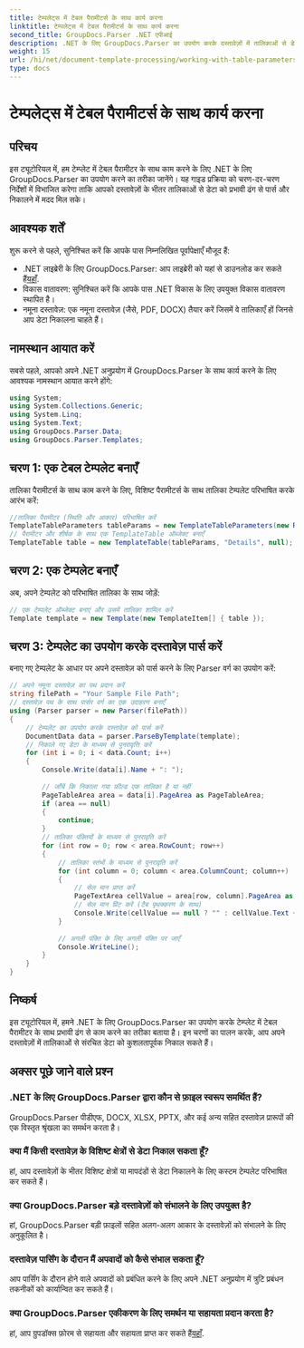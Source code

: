 ```yaml
---
title: टेम्पलेट्स में टेबल पैरामीटर्स के साथ कार्य करना
linktitle: टेम्पलेट्स में टेबल पैरामीटर्स के साथ कार्य करना
second_title: GroupDocs.Parser .NET एपीआई
description: .NET के लिए GroupDocs.Parser का उपयोग करके दस्तावेज़ों में तालिकाओं से डेटा निकालने का तरीका जानें। तालिका पैरामीटर उपयोग के लिए चरण-दर-चरण मार्गदर्शिका।
weight: 15
url: /hi/net/document-template-processing/working-with-table-parameters-in-templates/
type: docs
---
```

# टेम्पलेट्स में टेबल पैरामीटर्स के साथ कार्य करना

## परिचय
इस ट्यूटोरियल में, हम टेम्प्लेट में टेबल पैरामीटर के साथ काम करने के लिए .NET के लिए GroupDocs.Parser का उपयोग करने का तरीका जानेंगे। यह गाइड प्रक्रिया को चरण-दर-चरण निर्देशों में विभाजित करेगा ताकि आपको दस्तावेज़ों के भीतर तालिकाओं से डेटा को प्रभावी ढंग से पार्स और निकालने में मदद मिल सके।
## आवश्यक शर्तें
शुरू करने से पहले, सुनिश्चित करें कि आपके पास निम्नलिखित पूर्वापेक्षाएँ मौजूद हैं:
-  .NET लाइब्रेरी के लिए GroupDocs.Parser: आप लाइब्रेरी को यहां से डाउनलोड कर सकते हैं[यहाँ](https://releases.groupdocs.com/parser/net/).
- विकास वातावरण: सुनिश्चित करें कि आपके पास .NET विकास के लिए उपयुक्त विकास वातावरण स्थापित है।
- नमूना दस्तावेज़: एक नमूना दस्तावेज़ (जैसे, PDF, DOCX) तैयार करें जिसमें वे तालिकाएँ हों जिनसे आप डेटा निकालना चाहते हैं।

## नामस्थान आयात करें
सबसे पहले, आपको अपने .NET अनुप्रयोग में GroupDocs.Parser के साथ कार्य करने के लिए आवश्यक नामस्थान आयात करने होंगे:
```csharp
using System;
using System.Collections.Generic;
using System.Linq;
using System.Text;
using GroupDocs.Parser.Data;
using GroupDocs.Parser.Templates;
```
## चरण 1: एक टेबल टेम्पलेट बनाएँ
तालिका पैरामीटर्स के साथ काम करने के लिए, विशिष्ट पैरामीटर्स के साथ तालिका टेम्पलेट परिभाषित करके आरंभ करें:
```csharp
//तालिका पैरामीटर (स्थिति और आकार) परिभाषित करें
TemplateTableParameters tableParams = new TemplateTableParameters(new Rectangle(new Point(35, 320), new Size(530, 55)), null);
// पैरामीटर और शीर्षक के साथ एक TemplateTable ऑब्जेक्ट बनाएँ
TemplateTable table = new TemplateTable(tableParams, "Details", null);
```
## चरण 2: एक टेम्पलेट बनाएँ
अब, अपने टेम्पलेट को परिभाषित तालिका के साथ जोड़ें:
```csharp
// एक टेम्पलेट ऑब्जेक्ट बनाएं और उसमें तालिका शामिल करें
Template template = new Template(new TemplateItem[] { table });
```
## चरण 3: टेम्पलेट का उपयोग करके दस्तावेज़ पार्स करें
बनाए गए टेम्पलेट के आधार पर अपने दस्तावेज़ को पार्स करने के लिए Parser वर्ग का उपयोग करें:
```csharp
// अपने नमूना दस्तावेज़ का पथ प्रदान करें
string filePath = "Your Sample File Path";
// दस्तावेज़ पथ के साथ पार्सर वर्ग का एक उदाहरण बनाएँ
using (Parser parser = new Parser(filePath))
{
    // टेम्पलेट का उपयोग करके दस्तावेज़ को पार्स करें
    DocumentData data = parser.ParseByTemplate(template);
    // निकाले गए डेटा के माध्यम से पुनरावृत्ति करें
    for (int i = 0; i < data.Count; i++)
    {
        Console.Write(data[i].Name + ": ");
        
        // जाँचें कि निकाला गया फ़ील्ड एक तालिका है या नहीं
        PageTableArea area = data[i].PageArea as PageTableArea;
        if (area == null)
        {
            continue;
        }
        // तालिका पंक्तियों के माध्यम से पुनरावृति करें
        for (int row = 0; row < area.RowCount; row++)
        {
            // तालिका स्तंभों के माध्यम से पुनरावृति करें
            for (int column = 0; column < area.ColumnCount; column++)
            {
                // सेल मान प्राप्त करें
                PageTextArea cellValue = area[row, column].PageArea as PageTextArea;
                // सेल मान प्रिंट करें (टैब पृथक्करण के साथ)
                Console.Write(cellValue == null ? "" : cellValue.Text + "\t");
            }
            
            // अगली पंक्ति के लिए अगली पंक्ति पर जाएँ
            Console.WriteLine();
        }
    }
}
```

## निष्कर्ष
इस ट्यूटोरियल में, हमने .NET के लिए GroupDocs.Parser का उपयोग करके टेम्प्लेट में टेबल पैरामीटर के साथ प्रभावी ढंग से काम करने का तरीका बताया है। इन चरणों का पालन करके, आप अपने दस्तावेज़ों में तालिकाओं से संरचित डेटा को कुशलतापूर्वक निकाल सकते हैं।

## अक्सर पूछे जाने वाले प्रश्न
### .NET के लिए GroupDocs.Parser द्वारा कौन से फ़ाइल स्वरूप समर्थित हैं?
GroupDocs.Parser पीडीएफ, DOCX, XLSX, PPTX, और कई अन्य सहित दस्तावेज़ प्रारूपों की एक विस्तृत श्रृंखला का समर्थन करता है।
### क्या मैं किसी दस्तावेज़ के विशिष्ट क्षेत्रों से डेटा निकाल सकता हूँ?
हां, आप दस्तावेज़ों के भीतर विशिष्ट क्षेत्रों या मापदंडों से डेटा निकालने के लिए कस्टम टेम्पलेट परिभाषित कर सकते हैं।
### क्या GroupDocs.Parser बड़े दस्तावेज़ों को संभालने के लिए उपयुक्त है?
हां, GroupDocs.Parser बड़ी फ़ाइलों सहित अलग-अलग आकार के दस्तावेज़ों को संभालने के लिए अनुकूलित है।
### दस्तावेज़ पार्सिंग के दौरान मैं अपवादों को कैसे संभाल सकता हूँ?
आप पार्सिंग के दौरान होने वाले अपवादों को प्रबंधित करने के लिए अपने .NET अनुप्रयोग में त्रुटि प्रबंधन तकनीकों को कार्यान्वित कर सकते हैं।
### क्या GroupDocs.Parser एकीकरण के लिए समर्थन या सहायता प्रदान करता है?
 हां, आप ग्रुपडॉक्स फ़ोरम से सहायता और सहायता प्राप्त कर सकते हैं[यहाँ](https://forum.groupdocs.com/c/parser/17).